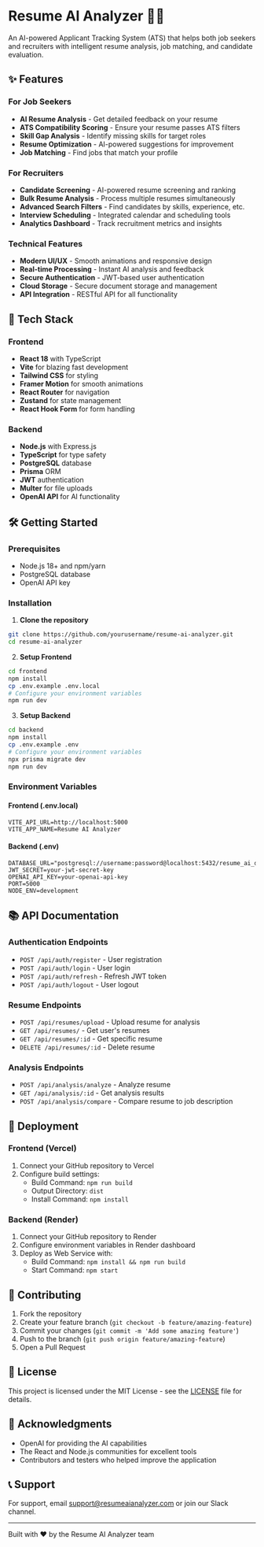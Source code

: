 # Resume AI Analyzer 🤖📄

An AI-powered Applicant Tracking System (ATS) that helps both job seekers and recruiters with intelligent resume analysis, job matching, and candidate evaluation.

## ✨ Features

### For Job Seekers
- **AI Resume Analysis** - Get detailed feedback on your resume
- **ATS Compatibility Scoring** - Ensure your resume passes ATS filters
- **Skill Gap Analysis** - Identify missing skills for target roles
- **Resume Optimization** - AI-powered suggestions for improvement
- **Job Matching** - Find jobs that match your profile

### For Recruiters
- **Candidate Screening** - AI-powered resume screening and ranking
- **Bulk Resume Analysis** - Process multiple resumes simultaneously  
- **Advanced Search Filters** - Find candidates by skills, experience, etc.
- **Interview Scheduling** - Integrated calendar and scheduling tools
- **Analytics Dashboard** - Track recruitment metrics and insights

### Technical Features
- **Modern UI/UX** - Smooth animations and responsive design
- **Real-time Processing** - Instant AI analysis and feedback
- **Secure Authentication** - JWT-based user authentication
- **Cloud Storage** - Secure document storage and management
- **API Integration** - RESTful API for all functionality

## 🚀 Tech Stack

### Frontend
- **React 18** with TypeScript
- **Vite** for blazing fast development
- **Tailwind CSS** for styling
- **Framer Motion** for smooth animations
- **React Router** for navigation
- **Zustand** for state management
- **React Hook Form** for form handling

### Backend
- **Node.js** with Express.js
- **TypeScript** for type safety
- **PostgreSQL** database
- **Prisma** ORM
- **JWT** authentication
- **Multer** for file uploads
- **OpenAI API** for AI functionality

## 🛠️ Getting Started

### Prerequisites
- Node.js 18+ and npm/yarn
- PostgreSQL database
- OpenAI API key

### Installation

1. **Clone the repository**
```bash
git clone https://github.com/yourusername/resume-ai-analyzer.git
cd resume-ai-analyzer
```

2. **Setup Frontend**
```bash
cd frontend
npm install
cp .env.example .env.local
# Configure your environment variables
npm run dev
```

3. **Setup Backend**
```bash
cd backend
npm install
cp .env.example .env
# Configure your environment variables
npx prisma migrate dev
npm run dev
```

### Environment Variables

#### Frontend (.env.local)
```
VITE_API_URL=http://localhost:5000
VITE_APP_NAME=Resume AI Analyzer
```

#### Backend (.env)
```
DATABASE_URL="postgresql://username:password@localhost:5432/resume_ai_db"
JWT_SECRET=your-jwt-secret-key
OPENAI_API_KEY=your-openai-api-key
PORT=5000
NODE_ENV=development
```

## 📚 API Documentation

### Authentication Endpoints
- `POST /api/auth/register` - User registration
- `POST /api/auth/login` - User login
- `POST /api/auth/refresh` - Refresh JWT token
- `POST /api/auth/logout` - User logout

### Resume Endpoints
- `POST /api/resumes/upload` - Upload resume for analysis
- `GET /api/resumes/` - Get user's resumes
- `GET /api/resumes/:id` - Get specific resume
- `DELETE /api/resumes/:id` - Delete resume

### Analysis Endpoints
- `POST /api/analysis/analyze` - Analyze resume
- `GET /api/analysis/:id` - Get analysis results
- `POST /api/analysis/compare` - Compare resume to job description

## 🚢 Deployment

### Frontend (Vercel)
1. Connect your GitHub repository to Vercel
2. Configure build settings:
   - Build Command: `npm run build`
   - Output Directory: `dist`
   - Install Command: `npm install`

### Backend (Render)
1. Connect your GitHub repository to Render
2. Configure environment variables in Render dashboard
3. Deploy as Web Service with:
   - Build Command: `npm install && npm run build`
   - Start Command: `npm start`

## 🤝 Contributing

1. Fork the repository
2. Create your feature branch (`git checkout -b feature/amazing-feature`)
3. Commit your changes (`git commit -m 'Add some amazing feature'`)
4. Push to the branch (`git push origin feature/amazing-feature`)
5. Open a Pull Request

## 📄 License

This project is licensed under the MIT License - see the [LICENSE](LICENSE) file for details.

## 🙏 Acknowledgments

- OpenAI for providing the AI capabilities
- The React and Node.js communities for excellent tools
- Contributors and testers who helped improve the application

## 📞 Support

For support, email support@resumeaianalyzer.com or join our Slack channel.

---

Built with ❤️ by the Resume AI Analyzer team

